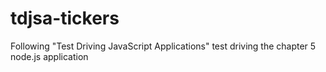 # tdjsa-tickers
Following "Test Driving JavaScript Applications" test driving the chapter 5 node.js application

